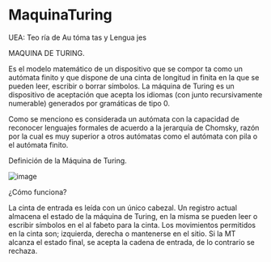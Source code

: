 # MaquinaTuring

UEA: Teo ría de Au tóma tas y Lengua jes

MAQUINA DE TURING.

Es el modelo matemático de un dispositivo que se compor ta como un autómata finito y
que dispone de una cinta de longitud in finita en la que se pueden leer, escribir o borrar
símbolos. La máquina de Turing es un dispositivo de aceptación que acepta los
idiomas (con junto recursivamente numerable) generados por gramáticas de tipo 0.

Como se menciono es considerada un autómata con la capacidad de reconocer
lenguajes formales de acuerdo a la jerarquía de Chomsky, razón por la cual es muy
superior a otros autómatas como el autómata con pila o el autómata finito.

Definición de la Máquina de Turing.

![image](https://user-images.githubusercontent.com/72325257/171806254-73209513-9c02-408f-97af-4ab89c4f6602.png)

¿Cómo funciona?

La cinta de entrada es leída con un único cabezal. Un registro actual almacena el
estado de la máquina de Turing, en la misma se pueden leer o escribir símbolos en el
al fabeto para la cinta. Los movimientos permitidos en la cinta son; izquierda,
derecha o mantenerse en el sitio. Si la MT alcanza el estado final, se acepta la cadena
de entrada, de lo contrario se rechaza.
